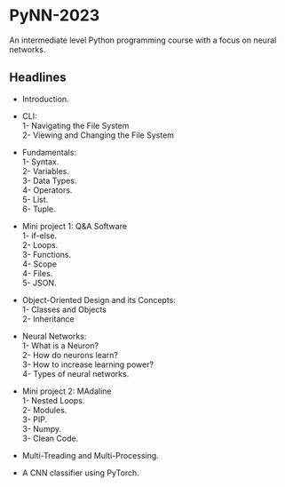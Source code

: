 # PyNN-2023
An intermediate level Python programming course with a focus on neural networks.

## Headlines
- Introduction.
- CLI:  
    1- Navigating the File System    
    2- Viewing and Changing the File System

- Fundamentals:     
    1- Syntax.    
    2- Variables.  
    3- Data Types.  
    4- Operators.   
    5- List.    
    6- Tuple.   

- Mini project 1: Q&A Software    
    1- if-else.     
    2- Loops.   
    3- Functions.   
    4- Scope    
    4- Files.   
    5- JSON.

- Object-Oriented Design and its Concepts:  
    1- Classes and Objects  
    2- Inheritance

- Neural Networks:  
    1- What is a Neuron?  
    2- How do neurons learn?    
    3- How to increase learning power?  
    4- Types of neural networks.

- Mini project 2: MAdaline  
    1- Nested Loops.    
    2- Modules.     
    3- PIP.     
    3- Numpy.   
    3- Clean Code.  

- Multi-Treading and Multi-Processing.
- A CNN classifier using PyTorch.
